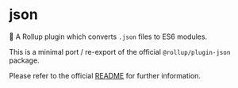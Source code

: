 # json

🍣 A Rollup plugin which converts `.json` files to ES6 modules.

This is a minimal port / re-export of the official `@rollup/plugin-json` package.

Please refer to the official [README](https://github.com/rollup/plugins/tree/json-v4.1.0/packages/json) for further information.
